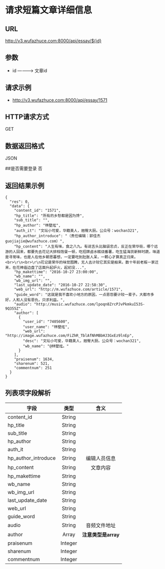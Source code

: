 
# 请求短篇文章详细信息

## URL
http://v3.wufazhuce.com:8000/api/essay/${id}

## 参数
+ id    ————>     文章id

## 请求示例
+ http://v3.wufazhuce.com:8000/api/essay/1571

## HTTP请求方式
GET

## 数据返回格式
JSON

##是否需要登录
否

## 返回结果示例
```
{
  "res": 0,
  "data": {
    "content_id": "1571",
    "hp_title": "所有的乡愁都是因为馋",
    "sub_title": "",
    "hp_author": "林壁炫",
    "auth_it": "文坛小可爱，华籍美人，翘臀大厨。公众号：wochan321",
    "hp_author_introduce": "（责任编辑：郭佳杰 guojiajie@wufazhuce.com）",
    "hp_content": "人生有味，食之八九。有说舌头比脑袋忠贞，反正在荣华街，哪个远游的人回来，都要先去花记大排档饱餐一顿，吃招牌卤水糕烧番薯，吃生猛海货新鲜时蔬，味道是寻常味，也是人在他乡朝思暮想，一定要吃到肚胀人呆，一颗心才算真正归来。<br>\r\n<br>\r\n花记是荣华的味觉图腾，无人去计较它其实是舶来。数十年前老板一家迁来，在花神庙边盘了店面升起炉火，起初没...",
    "hp_makettime": "2016-10-27 23:00:00",
    "wb_name": "",
    "wb_img_url": "",
    "last_update_date": "2016-10-27 22:58:30",
    "web_url": "http://m.wufazhuce.com/article/1571",
    "guide_word": "这就是我不喜欢小地方的原因，一点恩怨要计较一辈子。大都市多好，人和人没有恩仇，只求利益。",
    "audio": "http://music.wufazhuce.com/lpoqn8ZrcPJvPkmkuI53S-9Q355Z",
    "author": [
      {
        "user_id": "7405600",
        "user_name": "林壁炫",
        "web_url": "http://image.wufazhuce.com/FiZhR_TblAfNhMBbHJ3GxEz9lnEp",
        "desc": "文坛小可爱，华籍美人，翘臀大厨。公众号：wochan321",
        "wb_name": "@林壁炫。"
      }
    ],
    "praisenum": 1634,
    "sharenum": 521,
    "commentnum": 251
  }
}
```

## 列表项字段解析
|       字段        |       类型        |       含义        |
|-------------------|:-----------------:|:-----------------:|
|   content_id      |	    String      |	                |
|   hp_title        |	    String      |                   |
|   sub_title	    |       String	    |                   |
|   hp_author	    |       String	    |                   |
|   auth_it         |	    String      |                   |
|hp_author_introduce|	    String	    |   编辑人员信息    |
|   hp_content	    |       String	    |   文章内容        |
|   hp_makettime    |   	String      |                   |
|   wb_name	        |       String	    |                   |
|   wb_img_url	    |       String      |                   |
|   last_update_date|	    String      |	                |
|   web_url	        |       String	    |                   |
|   guide_word	    |       String      |                   |
|   audio	        |       String      |   音频文件地址    |
|   author      	|       Array	    |**注意类型是array**|
|   praisenum       |	    Integer 	|                   |
|   sharenum        |	    Integer	    |                   |
|   commentnum      |   	Integer	    |                   |